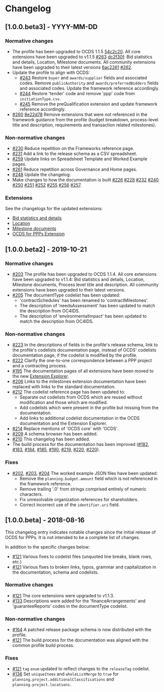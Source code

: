 # Changelog

## [1.0.0.beta3] - YYYY-MM-DD

### Normative changes

* The profile has been upgraded to OCDS 1.1.5 [54c2c20](https://github.com/open-contracting-extensions/public-private-partnerships/commit/54c2c20). All core extensions have been upgraded to v1.1.5 [#263](https://github.com/open-contracting-extensions/public-private-partnerships/pull/263) [dc2f30f](https://github.com/open-contracting-extensions/public-private-partnerships/commit/dc2f30f): Bid statistics and details, Location, Milestone documents. All community extensions have been upgraded to their latest versions [6ac2261](https://github.com/open-contracting-extensions/public-private-partnerships/commit/6ac2261) [#262](https://github.com/open-contracting-extensions/public-private-partnerships/pull/262).
* Update the profile to align with OCDS:
  * [#243](https://github.com/open-contracting-extensions/public-private-partnerships/pull/243) Restore `buyer` and `awards/supplier` fields and associated codes. Remove `publicAuthority` and `awards/preferredBidders` fields and associated codes. Update the framework reference accordingly.
  * [#244](https://github.com/open-contracting-extensions/public-private-partnerships/pull/244) Restore 'tender' code and remove 'ppp' code from `initiationType.csv`.
  * [#245](https://github.com/open-contracting-extensions/public-private-partnerships/pull/245) Remove the preQualification extension and update framework reference accordingly.
* [#260](https://github.com/open-contracting-extensions/public-private-partnerships/pull/260) [8e22d78](https://github.com/open-contracting-extensions/public-private-partnerships/commit/8e22d78) Remove extensions that were not referenced in the framework guidance from the profile (budget breakdown, process-level title and description, requirements and transaction related milestones).

### Non-normative changes

* [#230](https://github.com/open-contracting-extensions/public-private-partnerships/pull/230) Reduce repetition on the Frameworks reference page.
* [#231](https://github.com/open-contracting-extensions/public-private-partnerships/pull/231) Add a link to the release schema as a CSV spreadsheet.
* [#259](https://github.com/open-contracting-extensions/public-private-partnerships/pull/259) Update links on Spreadsheet Template and Worked Example pages.
* [#261](https://github.com/open-contracting-extensions/public-private-partnerships/pull/261) Reduce repetition across Governance and Home pages.
* [#248](https://github.com/open-contracting-extensions/public-private-partnerships/pull/248) Update the changelog.
* Make changes to how the documentation is built [#226](https://github.com/open-contracting-extensions/public-private-partnerships/pull/226) [#228](https://github.com/open-contracting-extensions/public-private-partnerships/pull/228) [#232](https://github.com/open-contracting-extensions/public-private-partnerships/pull/232) [#240](https://github.com/open-contracting-extensions/public-private-partnerships/pull/240) [#250](https://github.com/open-contracting-extensions/public-private-partnerships/pull/250) [#251](https://github.com/open-contracting-extensions/public-private-partnerships/pull/251) [#252](https://github.com/open-contracting-extensions/public-private-partnerships/pull/252) [#255](https://github.com/open-contracting-extensions/public-private-partnerships/pull/255) [#256](https://github.com/open-contracting-extensions/public-private-partnerships/pull/256) [#257](https://github.com/open-contracting-extensions/public-private-partnerships/pull/257).

### Extensions

See the changelogs for the updated extensions:

* [Bid statistics and details](https://extensions.open-contracting.org/en/extensions/bids/v1.1.5/)
* [Location](https://extensions.open-contracting.org/en/extensions/location/v1.1.5/)
* [Milestone documents](https://extensions.open-contracting.org/en/extensions/milestone_documents/v1.1.5/)
* [OCDS for PPPs Extension](https://extensions.open-contracting.org/en/extensions/ppp/master/)

## [1.0.0.beta2] - 2019-10-21

### Normative changes

* [#203](https://github.com/open-contracting-extensions/public-private-partnerships/pull/203) The profile has been upgraded to OCDS 1.1.4. All core extensions have been upgraded to v1.1.4: Bid statistics and details, Location, Milestone documents, Process level title and description. All community extensions have been upgraded to their latest versions.
* [#205](https://github.com/open-contracting-extensions/public-private-partnerships/pull/205) The documentType codelist has been updated:
  * 'contractSchedules' has been renamed to 'contractMilestones'.
  * The description of 'needsAssessment' has been updated to match the description from OC4IDS.
  * The description of 'environmentalImpact' has been updated to match the description from OC4IDS.

### Non-normative changes

* [#223](https://github.com/open-contracting-extensions/public-private-partnerships/pull/223) In the descriptions of fields in the profile's release schema, link to the profile's codelists documentation page, instead of OCDS' codelists documentation page, if the codelist is modified by the profile.
* [#222](https://github.com/open-contracting-extensions/public-private-partnerships/pull/222) Clarify the one-to-one correspondence between a PPP project and a contracting process.
* [#195](https://github.com/open-contracting-extensions/public-private-partnerships/pull/195) The documentation pages of all extensions have been moved to the new [Extension Explorer](https://extensions.open-contracting.org/).
* [#206](https://github.com/open-contracting-extensions/public-private-partnerships/pull/206) Links to the milestones extension documentation have been replaced with links to the standard documentation.
* [#212](https://github.com/open-contracting-extensions/public-private-partnerships/pull/212) The codelist reference page has been updated to:
  * Separate out codelists from OCDS which are reused without modification and those which are modified.
  * Add codelists which were present in the profile but missing from the documentation.
  * Add links to additional codelist documentation in the OCDS documentation and the Extension Explorer.
* [#214](https://github.com/open-contracting-extensions/public-private-partnerships/pull/214) Replace mentions of 'OCDS core' with 'OCDS'.
* [#209](https://github.com/open-contracting-extensions/public-private-partnerships/pull/209) A schema browser has been added.
* [#210](https://github.com/open-contracting-extensions/public-private-partnerships/pull/10) This changelog has been added.
* The build process for the documentation has been improved ([#182](https://github.com/open-contracting-extensions/public-private-partnerships/pull/182), [#183](https://github.com/open-contracting-extensions/public-private-partnerships/pull/183), [#184](https://github.com/open-contracting-extensions/public-private-partnerships/pull/184), [#185](https://github.com/open-contracting-extensions/public-private-partnerships/pull/185), [#190](https://github.com/open-contracting-extensions/public-private-partnerships/pull/190), [#219](https://github.com/open-contracting-extensions/public-private-partnerships/pull/219), [#220](https://github.com/open-contracting-extensions/public-private-partnerships/pull/220), [#220](https://github.com/open-contracting-extensions/public-private-partnerships/pull/221)).

### Fixes

* [#202](https://github.com/open-contracting-extensions/public-private-partnerships/pull/202), [#203](https://github.com/open-contracting-extensions/public-private-partnerships/pull/203), [#204](https://github.com/open-contracting-extensions/public-private-partnerships/pull/204) The worked example JSON files have been updated:
  * Remove the `planning.budget.amount` field which is not referenced in the framework reference.
  * Remove trailing '.0' from strings comprised entirely of numeric characters.
  * Fix unresolvable organization references for shareholders.
  * Correct incorrect use of the `identifier.uri` field.

## [1.0.0.beta] - 2018-08-16

This changelog entry indicates notable changes since the initial release of OCDS for PPPs. It is not intended to be a complete list of changes.

In addition to the specific changes below:

* [#121](https://github.com/open-contracting-extensions/public-private-partnerships/pull/121) Various fixes to codelist files (unquoted line breaks, blank rows, etc.)
* [#121](https://github.com/open-contracting-extensions/public-private-partnerships/pull/121) Various fixes to broken links, typos, grammar and capitalization in the documentation, schema and codelists.

### Normative changes

* [#121](https://github.com/open-contracting-extensions/public-private-partnerships/pull/121) The core extensions were upgraded to v1.1.3.
* [#133](https://github.com/open-contracting-extensions/public-private-partnerships/pull/133) Descriptions were added for the 'financeArrangements' and 'guaranteeReports' codes in the documentType codelist.

### Non-normative changes

* [#164](https://github.com/open-contracting-extensions/public-private-partnerships/pull/164) A patched release package schema is now distributed with the profile.
* [#121](https://github.com/open-contracting-extensions/public-private-partnerships/pull/121) The build process for the documentation was aligned with the common profile build process.

### Fixes

* [#121](https://github.com/open-contracting-extensions/public-private-partnerships/pull/121) `tag` `enum` updated to reflect changes to the `releaseTag` codelist.
* [#136](https://github.com/open-contracting-extensions/public-private-partnerships/pull/136) Set `uniqueItems` and `wholeListMerge` to `true` for `planning.project.additionalClassifications` and `planning.project.locations`.
